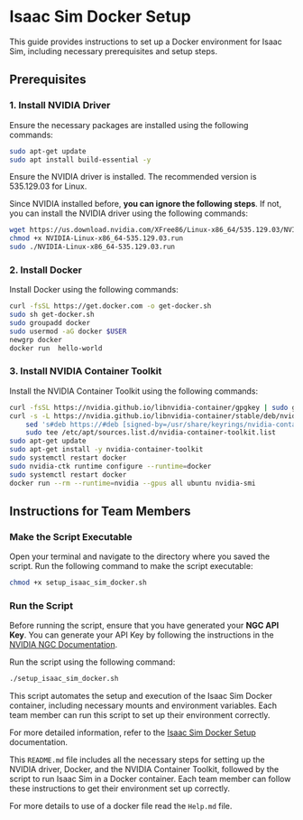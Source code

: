 # Isaac Sim Docker Setup

This guide provides instructions to set up a Docker environment for Isaac Sim, including necessary prerequisites and setup steps.

## Prerequisites

### 1. Install NVIDIA Driver

Ensure the necessary packages are installed using the following commands:

```sh
sudo apt-get update
sudo apt install build-essential -y
```
Ensure the NVIDIA driver is installed. The recommended version is 535.129.03 for Linux.

Since NVIDIA installed before, **you can ignore the following steps**. If not, you can install the NVIDIA driver using the following commands:
```sh
wget https://us.download.nvidia.com/XFree86/Linux-x86_64/535.129.03/NVIDIA-Linux-x86_64-535.129.03.run
chmod +x NVIDIA-Linux-x86_64-535.129.03.run
sudo ./NVIDIA-Linux-x86_64-535.129.03.run
```

### 2. Install Docker

Install Docker using the following commands:

```sh
curl -fsSL https://get.docker.com -o get-docker.sh
sudo sh get-docker.sh
sudo groupadd docker
sudo usermod -aG docker $USER
newgrp docker
docker run  hello-world
```

### 3. Install NVIDIA Container Toolkit

Install the NVIDIA Container Toolkit using the following commands:

```sh
curl -fsSL https://nvidia.github.io/libnvidia-container/gpgkey | sudo gpg --dearmor -o /usr/share/keyrings/nvidia-container-toolkit-keyring.gpg
curl -s -L https://nvidia.github.io/libnvidia-container/stable/deb/nvidia-container-toolkit.list | \
    sed 's#deb https://#deb [signed-by=/usr/share/keyrings/nvidia-container-toolkit-keyring.gpg] https://#g' | \
    sudo tee /etc/apt/sources.list.d/nvidia-container-toolkit.list
sudo apt-get update
sudo apt-get install -y nvidia-container-toolkit
sudo systemctl restart docker
sudo nvidia-ctk runtime configure --runtime=docker
sudo systemctl restart docker
docker run --rm --runtime=nvidia --gpus all ubuntu nvidia-smi
```

## Instructions for Team Members

### Make the Script Executable

Open your terminal and navigate to the directory where you saved the script. Run the following command to make the script executable:

```sh
chmod +x setup_isaac_sim_docker.sh
```

### Run the Script

Before running the script, ensure that you have generated your **NGC API Key**. You can generate your API Key by following the instructions in the [NVIDIA NGC Documentation](https://docs.nvidia.com/ngc/ngc-overview/index.html#generating-api-key).

Run the script using the following command:

```sh
./setup_isaac_sim_docker.sh
```

This script automates the setup and execution of the Isaac Sim Docker container, including necessary mounts and environment variables. Each team member can run this script to set up their environment correctly.

For more detailed information, refer to the [Isaac Sim Docker Setup](https://docs.omniverse.nvidia.com/isaacsim/latest/installation/install_container.html) documentation.


This `README.md` file includes all the necessary steps for setting up the NVIDIA driver, Docker, and the NVIDIA Container Toolkit, followed by the script to run Isaac Sim in a Docker container. Each team member can follow these instructions to get their environment set up correctly.

For more details to use of a docker file read the `Help.md` file.

